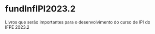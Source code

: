 # fundInfIPI2023.2
Livros que serão importantes para o desenvolvimento do curso de IPI do IFPE 2023.2
